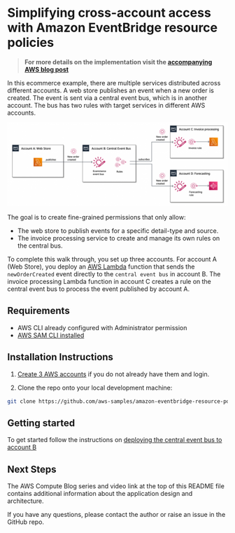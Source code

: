 # Simplifying cross-account access with Amazon EventBridge resource policies

> **For more details on the implementation visit the [accompanying AWS blog post](https://aws.amazon.com/blogs/compute/simplifying-cross-account-access-with-amazon-eventbridge-resource-policies)**

In this ecommerce example, there are multiple services distributed across different accounts. A web store publishes an event when a new order is created. The event is sent via a central event bus, which is in another account. The bus has two rules with target services in different AWS accounts.

![Walkthrough architecture](../docs/images/ecommerce-example.png "Walkthrough architecture")

The goal is to create fine-grained permissions that only allow:

* The web store to publish events for a specific detail-type and source.
* The invoice processing service to create and manage its own rules on the central bus.

To complete this walk through, you set up three accounts. For account A (Web Store), you deploy an [AWS Lambda](https://aws.amazon.com/lambda) function that sends the `newOrderCreated` event directly to the `central event bus` in account B. The invoice processing Lambda function in account C creates a rule on the central event bus to process the event published by account A.

## Requirements

* AWS CLI already configured with Administrator permission
* [AWS SAM CLI installed](https://docs.aws.amazon.com/serverless-application-model/latest/developerguide/serverless-sam-cli-install.html)

## Installation Instructions

1. [Create 3 AWS accounts](https://portal.aws.amazon.com/gp/aws/developer/registration/index.html) if you do not already have them and login.

2. Clone the repo onto your local development machine:

``` bash
git clone https://github.com/aws-samples/amazon-eventbridge-resource-policy-samples
```

## Getting started

To get started follow the instructions on [deploying the central event bus to account B](account-b-central-bus/README.md)

## Next Steps

The AWS Compute Blog series and video link at the top of this README file contains additional information about the application design and architecture.

If you have any questions, please contact the author or raise an issue in the GitHub repo.